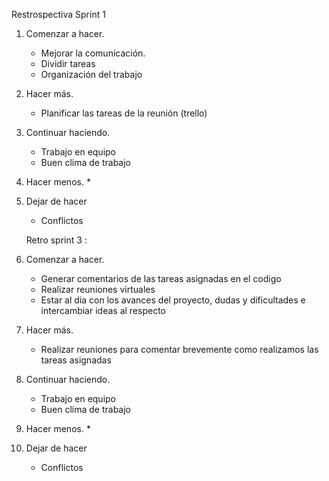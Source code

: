 Restrospectiva Sprint 1

1. Comenzar a hacer.
    * Mejorar la comunicación. 
    * Dividir tareas
    * Organización del trabajo

2. Hacer más.
    * Planificar las tareas de la reunión (trello)

3. Continuar haciendo.
    * Trabajo en equipo
    * Buen clima de trabajo

4. Hacer menos.
    * 

5. Dejar de hacer
    * Conflictos
    

    Retro sprint 3 :

1. Comenzar a hacer.
    * Generar comentarios de las tareas asignadas en el codigo 
    * Realizar reuniones virtuales 
    * Estar al dia con los avances del proyecto, dudas y dificultades e intercambiar ideas al respecto
    

2. Hacer más.
    * Realizar reuniones para comentar brevemente como realizamos las tareas asignadas
    

3. Continuar haciendo.
    * Trabajo en equipo
    * Buen clima de trabajo

4. Hacer menos.
    * 

5. Dejar de hacer
    * Conflictos
    
